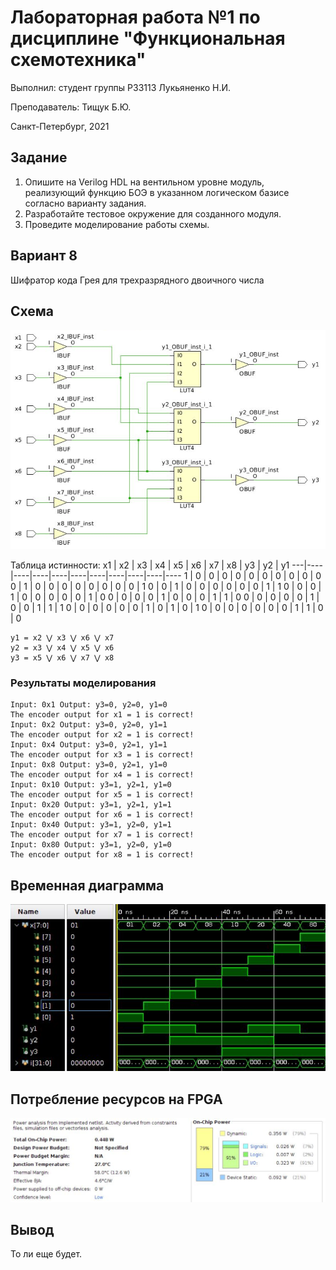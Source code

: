 # Лабораторная работа №1 по дисциплине "Функциональная схемотехника"
Выполнил: студент группы P33113 Лукьяненко Н.И.

Преподаватель: Тищук Б.Ю. 

Санкт-Петербург, 2021

## Задание
1. Опишите на Verilog HDL на вентильном уровне модуль, реализующий функцию БОЭ в указанном логическом базисе согласно варианту задания.
2. Разработайте тестовое окружение для созданного модуля.
3. Проведите моделирование работы схемы.

## Вариант 8
Шифратор кода Грея для трехразрядного двоичного числа

## Схема
![Schema](https://github.com/BeeRHaZaRD/Circuit-Design/blob/main/schema.png)

Таблица истинности:
x1 | x2 | x3 | x4 | x5 | x6 | x7 | x8 | y3 | y2 | y1
---|----|----|----|----|----|----|----|----|----|----
1 | 0 | 0 | 0 | 0 | 0 | 0 | 0 | 0 | 0 | 0
0 | 1 | 0 | 0 | 0 | 0 | 0 | 0 | 0 | 0 | 1
0 | 0 | 1 | 0 | 0 | 0 | 0 | 0 | 0 | 1 | 1
0 | 0 | 0 | 1 | 0 | 0 | 0 | 0 | 0 | 1 | 0
0 | 0 | 0 | 0 | 1 | 0 | 0 | 0 | 1 | 1 | 0
0 | 0 | 0 | 0 | 0 | 1 | 0 | 0 | 1 | 1 | 1
0 | 0 | 0 | 0 | 0 | 0 | 1 | 0 | 1 | 0 | 1
0 | 0 | 0 | 0 | 0 | 0 | 0 | 1 | 1 | 0 | 0

```
y1 = x2 ⋁ x3 ⋁ x6 ⋁ x7
y2 = x3 ⋁ x4 ⋁ x5 ⋁ x6
y3 = x5 ⋁ x6 ⋁ x7 ⋁ x8
```

### Результаты моделирования
```
Input: 0x1 Output: y3=0, y2=0, y1=0
The encoder output for x1 = 1 is correct!
Input: 0x2 Output: y3=0, y2=0, y1=1
The encoder output for x2 = 1 is correct!
Input: 0x4 Output: y3=0, y2=1, y1=1
The encoder output for x3 = 1 is correct!
Input: 0x8 Output: y3=0, y2=1, y1=0
The encoder output for x4 = 1 is correct!
Input: 0x10 Output: y3=1, y2=1, y1=0
The encoder output for x5 = 1 is correct!
Input: 0x20 Output: y3=1, y2=1, y1=1
The encoder output for x6 = 1 is correct!
Input: 0x40 Output: y3=1, y2=0, y1=1
The encoder output for x7 = 1 is correct!
Input: 0x80 Output: y3=1, y2=0, y1=0
The encoder output for x8 = 1 is correct!
```

## Временная диаграмма
![Time diagram](https://github.com/BeeRHaZaRD/Circuit-Design/blob/main/diagram.png)

## Потребление ресурсов на FPGA
![fpga](https://github.com/BeeRHaZaRD/Circuit-Design/blob/main/fpga.png)

## Вывод
То ли еще будет.
